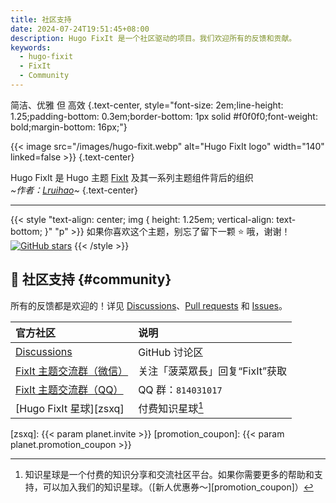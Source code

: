 ```yaml
---
title: 社区支持
date: 2024-07-24T19:51:45+08:00
description: Hugo FixIt 是一个社区驱动的项目。我们欢迎所有的反馈和贡献。
keywords:
  - hugo-fixit
  - FixIt
  - Community
---
```


简洁、优雅 但 高效
{.text-center, style="font-size: 2em;line-height: 1.25;padding-bottom: 0.3em;border-bottom: 1px solid #f0f0f0;font-weight: bold;margin-bottom: 16px;"}

{{< image src="/images/hugo-fixit.webp" alt="Hugo FixIt logo" width="140" linked=false >}}
{.text-center}

Hugo FixIt 是 Hugo 主题 [FixIt][FixIt] 及其一系列主题组件背后的组织\
_~作者：[Lruihao][author]~_
{.text-center}

---

{{< style "text-align: center; img { height: 1.25em; vertical-align: text-bottom; }" "p" >}}
如果你喜欢这个主题，别忘了留下一颗 ⭐️ 哦，谢谢！[![GitHub stars](https://img.shields.io/github/stars/hugo-fixit/FixIt?style=social)](https://github.com/hugo-fixit/FixIt)
{{< /style >}}

## 💬 社区支持 {#community}

所有的反馈都是欢迎的！详见 [Discussions][discussions]、[Pull requests][pulls] 和 [Issues][issues]。

| 官方社区                           | 说明                            |
| :--------------------------------- | :------------------------------ |
| [Discussions][discussions]         | GitHub 讨论区                   |
| [FixIt 主题交流群（微信）][wx-mp]  | 关注「菠菜眾長」回复“FixIt”获取 |
| [FixIt 主题交流群（QQ）][qq-group] | QQ 群：`814031017`              |
| [Hugo FixIt 星球][zsxq]            | 付费知识星球[^1]                |

<!-- footnote reference definition -->
[^1]: 知识星球是一个付费的知识分享和交流社区平台。如果你需要更多的帮助和支持，可以加入我们的知识星球。（[新人优惠券～][promotion_coupon]）

<!-- link reference definition -->
<!-- markdownlint-disable-file reference-links-images -->
[fixit]: https://github.com/hugo-fixit/FixIt
[author]: https://github.com/Lruihao
[discussions]: https://github.com/orgs/hugo-fixit/discussions
[pulls]: https://github.com/hugo-fixit/FixIt/pulls
[issues]: https://github.com/hugo-fixit/FixIt/issues
[qq-group]: https://qm.qq.com/cgi-bin/qm/qr?k=awbwdTtSQ_-H5QGzeJxdWgv6JMbNehNM&jump_from=webapi
[wx-mp]: https://lruihao.cn/images/qr-wx-mp.webp
[zsxq]: {{< param planet.invite >}}
[promotion_coupon]: {{< param planet.promotion_coupon >}}
